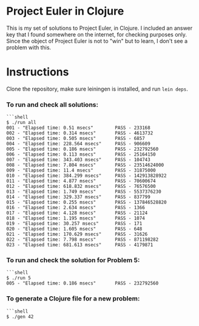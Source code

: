 # Project Euler in Clojure

This is my set of solutions to Project Euler, in Clojure. I included an answer
key that I found somewhere on the internet, for checking purposes only. Since
the object of Project Euler is not to "win" but to learn, I don't see a problem
with this.

# Instructions

Clone the repository, make sure leiningen is installed, and run `lein deps`.

### To run and check all solutions:

    ```shell
    $ ./run all
    001 - "Elapsed time: 0.51 msecs"        PASS - 233168
    002 - "Elapsed time: 0.314 msecs"       PASS - 4613732
    003 - "Elapsed time: 0.505 msecs"       PASS - 6857
    004 - "Elapsed time: 228.564 msecs"     PASS - 906609
    005 - "Elapsed time: 0.186 msecs"       PASS - 232792560
    006 - "Elapsed time: 0.113 msecs"       PASS - 25164150
    007 - "Elapsed time: 343.403 msecs"     PASS - 104743
    008 - "Elapsed time: 7.804 msecs"       PASS - 23514624000
    009 - "Elapsed time: 11.4 msecs"        PASS - 31875000
    010 - "Elapsed time: 384.299 msecs"     PASS - 142913828922
    011 - "Elapsed time: 4.877 msecs"       PASS - 70600674
    012 - "Elapsed time: 618.832 msecs"     PASS - 76576500
    013 - "Elapsed time: 1.749 msecs"       PASS - 5537376230
    014 - "Elapsed time: 329.337 msecs"     PASS - 837799
    015 - "Elapsed time: 0.255 msecs"       PASS - 137846528820
    016 - "Elapsed time: 2.634 msecs"       PASS - 1366
    017 - "Elapsed time: 4.128 msecs"       PASS - 21124
    018 - "Elapsed time: 1.195 msecs"       PASS - 1074
    019 - "Elapsed time: 30.257 msecs"      PASS - 171
    020 - "Elapsed time: 1.605 msecs"       PASS - 648
    021 - "Elapsed time: 170.629 msecs"     PASS - 31626
    022 - "Elapsed time: 7.798 msecs"       PASS - 871198282
    023 - "Elapsed time: 681.613 msecs"     PASS - 4179871


### To run and check the solution for Problem 5:

    ```shell
    $ ./run 5
    005 - "Elapsed time: 0.186 msecs"       PASS - 232792560


### To generate a Clojure file for a new problem:

    ```shell
    $ ./gen 42
